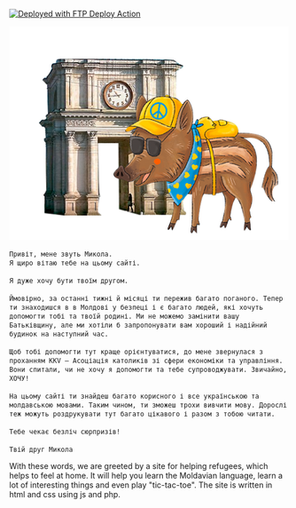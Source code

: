 [<img alt="Deployed with FTP Deploy Action" src="https://img.shields.io/badge/Deployed With-FTP DEPLOY ACTION-%3CCOLOR%3E?style=for-the-badge&color=2b9348">](https://github.com/SamKirkland/FTP-Deploy-Action)

![Микола](/images/Chisinau.png)


``` 
Привіт, мене звуть Микола.
Я щиро вітаю тебе на цьому сайті.

Я дуже хочу бути твоїм другом.

Ймовірно, за останні тижні й місяці ти пережив багато поганого. Тепер ти знаходишся в в Молдові у безпеці і є багато людей, які хочуть допомогти тобі та твоїй родині. Ми не можемо замінити вашу Батьківщину, але ми хотіли б запропонувати вам хороший і надійний будинок на наступний час.

Щоб тобі допомогти тут краще орієнтуватися, до мене звернулася з проханням KKV – Асоціація католиків зі сфери економіки та управління. Вони спитали, чи не хочу я допомогти та тебе супроводжувати. Звичайно, ХОЧУ!

На цьому сайті ти знайдеш багато корисного і все українською та молдавською мовами. Таким чином, ти зможеш трохи вивчити мову. Дорослі теж можуть роздрукувати тут багато цікавого і разом з тобою читати.

Тебе чекає безліч сюрпризів!

Твій друг Микола

```

With these words, we are greeted by a site for helping refugees, which helps to feel at home.
It will help you learn the Moldavian language, learn a lot of interesting things and even play "tic-tac-toe".
The site is written in html and css using js and php.

